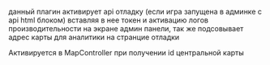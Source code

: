 данный плагин активирует api отладку (если игра запущена в админке с api html блоком) вставляя в нее токен  и активацию логов производительности на экране админ панели, так же подсовывает адрес карты для аналитики на странцие отладки
 
Активируется в MapController при получении id центральной карты